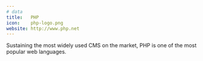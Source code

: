 ```yaml
---
# data
title:   PHP
icon:    php-logo.png
website: http://www.php.net
---
```

Sustaining the most widely used CMS on the market, PHP is one of the most
popular web languages.
